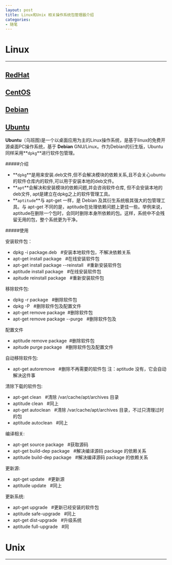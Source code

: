 ```yaml
---
layout: post
title: Linux和Unix 相关操作系统包管理器介绍
categories:
- 随笔
---
```


# Linux
-------------
## [RedHat](http://baike.baidu.com/view/1139590.htm)
## [CentOS](http://baike.baidu.com/view/26404.htm)
## [Debian](http://baike.baidu.com/view/40687.htm)
## [Ubuntu](http://baike.baidu.com/view/4236.htm)

**Ubuntu**（乌班图)是一个以桌面应用为主的Linux操作系统，是基于linux的免费开源桌面PC操作系统，基于 **Debian** GNU/Linux。作为Debian的衍生版，Ubuntu同样采用**`dpkg`**进行软件包管理。

#####介绍
* **`dpkg`**是用来安装.deb文件,但不会解决模块的依赖关系,且不会关心ubuntu的软件仓库内的软件,可以用于安装本地的deb文件。
* **`apt`**会解决和安装模块的依赖问题,并会咨询软件仓库, 但不会安装本地的deb文件, apt是建立在dpkg之上的软件管理工具。
* **`aptitude`**与 apt-get 一样，是 Debian 及其衍生系统极其强大的包管理工具。与 apt-get 不同的是，aptitude在处理依赖问题上更佳一些。举例来说，aptitude在删除一个包时，会同时删除本身所依赖的包。这样，系统中不会残留无用的包，整个系统更为干净。

#####使用

安装软件包：

* dpkg -i package.deb &nbsp;&nbsp;#安装本地软件包，不解决依赖关系
* apt-get install package &nbsp;&nbsp;#在线安装软件包
* apt-get install package --reinstall  &nbsp;&nbsp;#重新安装软件包
* aptitude install package &nbsp;&nbsp;#在线安装软件包
* apitude reinstall package  &nbsp;&nbsp;#重新安装软件包

移除软件包:

* dpkg -r package  &nbsp;&nbsp;#删除软件包
* dpkg -P &nbsp;&nbsp;#删除软件包及配置文件
* apt-get remove package &nbsp;#删除软件包
* apt-get remove package --purge &nbsp;&nbsp;#删除软件包及

配置文件

* aptitude remove package &nbsp;#删除软件包
* apitude purge package &nbsp;&nbsp;#删除软件包及配置文件

自动移除软件包:

* apt-get autoremove &nbsp;&nbsp;#删除不再需要的软件包
注：aptitude 没有，它会自动解决这件事

清除下载的软件包:

* apt-get clean &nbsp;&nbsp;#清除 /var/cache/apt/archives 目录
* aptitude clean &nbsp;&nbsp;#同上
* apt-get autoclean &nbsp;&nbsp;#清除 /var/cache/apt/archives 目录，不过只清理过时的包
* aptitude autoclean &nbsp;&nbsp;#同上

编译相关:   

* apt-get source package &nbsp;&nbsp;#获取源码
* apt-get build-dep package &nbsp;&nbsp;#解决编译源码 package 的依赖关系
* aptitude build-dep package &nbsp;&nbsp;#解决编译源码 package 的依赖关系

更新源:

* apt-get update &nbsp;&nbsp;#更新源
* aptitude update &nbsp;&nbsp;#同上

更新系统:

* apt-get upgrade &nbsp;&nbsp;#更新已经安装的软件包
* aptitude safe-upgrade &nbsp;&nbsp;#同上
* apt-get dist-upgrade &nbsp;&nbsp;#升级系统
* aptitude full-upgrade &nbsp;&nbsp;#同


# Unix
-------------






